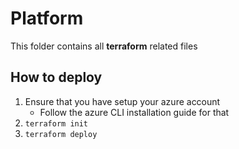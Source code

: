 # Platform

This folder contains all **terraform** related files

## How to deploy

1. Ensure that you have setup your azure account
    * Follow the azure CLI installation guide for that
2. `terraform init`
3. `terraform deploy`
